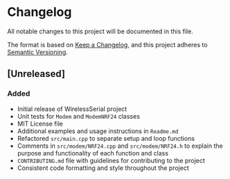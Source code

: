 # Changelog

All notable changes to this project will be documented in this file.

The format is based on [Keep a Changelog](https://keepachangelog.com/en/1.0.0/),
and this project adheres to [Semantic Versioning](https://semver.org/spec/v2.0.0.html).

## [Unreleased]

### Added
- Initial release of WirelessSerial project
- Unit tests for `Modem` and `ModemNRF24` classes
- MIT License file
- Additional examples and usage instructions in `Readme.md`
- Refactored `src/main.cpp` to separate setup and loop functions
- Comments in `src/modem/NRF24.cpp` and `src/modem/NRF24.h` to explain the purpose and functionality of each function and class
- `CONTRIBUTING.md` file with guidelines for contributing to the project
- Consistent code formatting and style throughout the project
